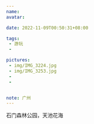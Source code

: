```yaml
---
name:
avatar:

date: 2022-11-09T00:50:31+08:00

tags:
 - 游玩
 -

pictures:
 - img/IMG_3224.jpg
 - img/IMG_3253.jpg
 - 
 - 


note: 广州
---
```

石门森林公园，天池花海